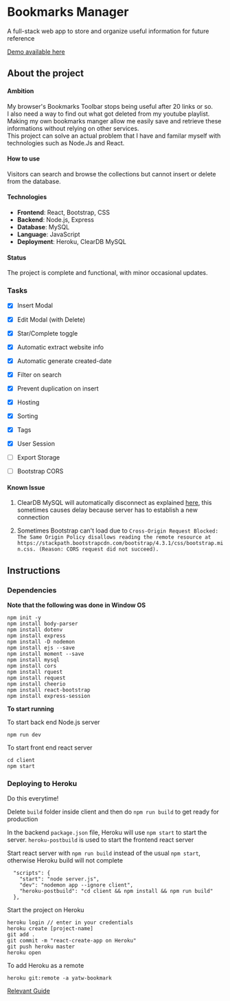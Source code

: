 # Bookmarks Manager

A full-stack web app to store and organize useful information for future reference

[Demo available here](https://yatw-bookmark.herokuapp.com/)

## About the project

#### Ambition

My browser's Bookmarks Toolbar stops being useful after 20 links or so.  
I also need a way to find out what got deleted from my youtube playlist.  
Making my own bookmarks manger allow me easily save and retrieve these informations without relying on other services.  
This project can solve an actual problem that I have and familar myself with technologies such as Node.Js and React.


#### How to use

Visitors can search and browse the collections but cannot insert or delete from the database.

#### Technologies

- **Frontend**: React, Bootstrap, CSS
- **Backend**:  Node.js, Express
- **Database**: MySQL
- **Language**: JavaScript
- **Deployment**: Heroku, ClearDB MySQL


#### Status

The project is complete and functional, with minor occasional updates.

### Tasks

- [x] Insert Modal
- [x] Edit Modal (with Delete)
- [x] Star/Complete toggle
- [x] Automatic extract website info
- [x] Automatic generate created-date
- [x] Filter on search
- [x] Prevent duplication on insert
- [x] Hosting
- [x] Sorting
- [x] Tags
- [x] User Session
- [ ] Export Storage
- [ ] Bootstrap CORS 


#### Known Issue

1. ClearDB MySQL will automatically disconnect as explained [here](https://stackoverflow.com/questions/18433124/heroku-and-nodejs-mysql-connection-lost-the-server-closed-the-connection), this sometimes causes delay because server has to establish a new connection

2. Sometimes Bootstrap can't load due to ```Cross-Origin Request Blocked: The Same Origin Policy disallows reading the remote resource at https://stackpath.bootstrapcdn.com/bootstrap/4.3.1/css/bootstrap.min.css. (Reason: CORS request did not succeed).```


## Instructions

### Dependencies

**Note that the following was done in Window OS**
```
npm init -y
npm install body-parser
npm install dotenv
npm install express
npm install -D nodemon
npm install ejs --save
npm install moment --save
npm install mysql
npm install cors
npm install rquest
npm install request
npm install cheerio
npm install react-bootstrap
npm install express-session
```

**To start running**

To start back end Node.js server
```
npm run dev
```
To start front end react server
```
cd client
npm start
```

### Deploying to Heroku

Do this everytime!

Delete ```build``` folder inside client and then do ```npm run build``` to get ready for production

In the backend `package.json` file, Heroku will use `npm start` to start the server.
`heroku-postbuild` is used to start the frontend react server


Start react server with ```npm run build``` instead of the usual ```npm start```, otherwise Heroku build will not complete

```
  "scripts": {
    "start": "node server.js",
    "dev": "nodemon app --ignore client",
    "heroku-postbuild": "cd client && npm install && npm run build"
  },
```



Start the project on Heroku
```
heroku login // enter in your credentials
heroku create [project-name]
git add .
git commit -m "react-create-app on Heroku"
git push heroku master
heroku open
```

To add Heroku as a remote
```
heroku git:remote -a yatw-bookmark
```

[Relevant Guide](https://medium.com/@chloechong.us/how-to-deploy-a-create-react-app-with-an-express-backend-to-heroku-32decfee6d18)
